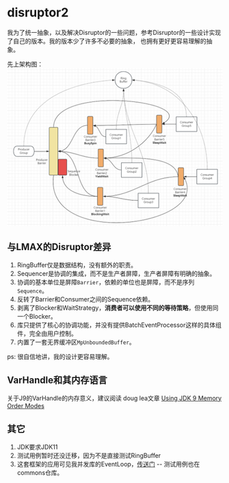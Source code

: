 # disruptor2

我为了统一抽象，以及解决Disruptor的一些问题，参考Disruptor的一些设计实现了自己的版本。我的版本少了许多不必要的抽象，
也拥有更好更容易理解的抽象。

先上架构图：![Disruptor架构图](https://github.com/hl845740757/commons/blob/dev/docs/res/MyDisruptor.png)

## 与LMAX的Disruptor差异

1. RingBuffer仅是数据结构，没有额外的职责。
2. Sequencer是协调的集成，而不是生产者屏障，生产者屏障有明确的抽象。
3. 协调的基本单位是屏障`Barrier`，依赖的单位也是屏障，而不是序列`Sequence`。
4. 反转了Barrier和Consumer之间的Sequence依赖。
5. 剥离了Blocker和WaitStrategy，**消费者可以使用不同的等待策略**，但使用同一个Blocker。
6. 库只提供了核心的协调功能，并没有提供BatchEventProcessor这样的具体组件，完全由用户控制。
7. 内置了一套无界缓冲区`MpUnboundedBuffer`。

ps: 很自信地讲，我的设计更容易理解。

## VarHandle和其内存语言

关于J9的VarHandle的内存意义，建议阅读 doug
lea文章 [Using JDK 9 Memory Order Modes](https://gee.cs.oswego.edu/dl/html/j9mm.html)

## 其它

1. JDK要求JDK11
2. 测试用例暂时还没迁移，因为不是直接测试RingBuffer
3. 这套框架的应用可见我并发库的EventLoop，[传送门](https://github.com/hl845740757/commons) -- 测试用例也在commons仓库。
